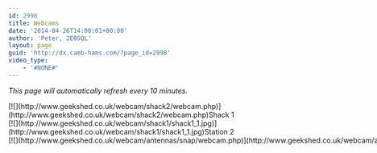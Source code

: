 ```yaml
---
id: 2998
title: Webcams
date: '2014-04-26T14:00:01+00:00'
author: 'Peter, 2E0SQL'
layout: page
guid: 'http://dx.camb-hams.com/?page_id=2998'
video_type:
    - '#NONE#'
---
```


*This page will automatically refresh every 10 minutes.*<meta content="600" http-equiv="refresh"></meta>

<div class="wp-caption aligncenter" style="width: 650px">[![](http://www.geekshed.co.uk/webcam/shack2/webcam.php)](http://www.geekshed.co.uk/webcam/shack2/webcam.php)Shack 1

</div><div class="wp-caption aligncenter" style="width: 650px">[![](http://www.geekshed.co.uk/webcam/shack1/shack1_1.jpg)](http://www.geekshed.co.uk/webcam/shack1/shack1_1.jpg)Station 2

</div><div class="wp-caption aligncenter" style="width: 1290px">[![](http://www.geekshed.co.uk/webcam/antennas/snap/webcam.php)](http://www.geekshed.co.uk/webcam/antennas/snap/webcam.php)Outdoors Antennas

</div>